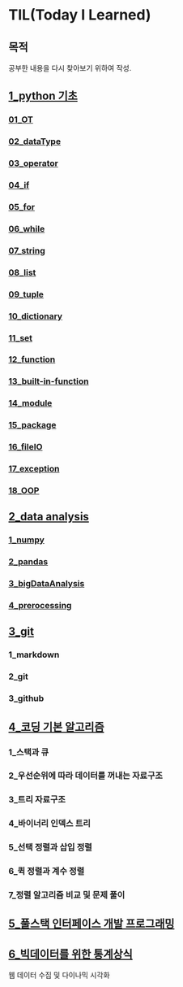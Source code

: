 # TIL(Today I Learned)

## 목적

공부한 내용을 다시 찾아보기 위하여 작성.

## [1_python 기초](./1_pythonStudy/)

### [01_OT](./1_pythonStudy/01_OT/)

### [02_dataType](./1_pythonStudy/02_dataType/)

### [03_operator](./1_pythonStudy/03_operator/)

### [04_if](./1_pythonStudy/04_if/)

### [05_for](./1_pythonStudy/05_for/)

### [06_while](./1_pythonStudy/06_while/)

### [07_string](./1_pythonStudy/07_string/)

### [08_list](./1_pythonStudy/08_list/)

### [09_tuple](./1_pythonStudy/09_tuple/)

### [10_dictionary](./1_pythonStudy/10_dictionary/)

### [11_set](./1_pythonStudy/11_set/)

### [12_function](./1_pythonStudy/12_function/)

### [13_built-in-function](./1_pythonStudy/13_built-in-function/)

### [14_module](./1_pythonStudy/14_module/)

### [15_package](./1_pythonStudy/15_package/)

### [16_fileIO](./1_pythonStudy/16_fileIO/)

### [17_exception](./1_pythonStudy/17_exception/)

### [18_OOP](./1_pythonStudy/18_OOP/)



## [2_data analysis](./2_dataAnalysis/)

### [1_numpy](./2_dataAnalysis/01_numpy/)

### [2_pandas](./2_dataAnalysis/02_pandas/)

### [3_bigDataAnalysis](./2_dataAnalysis/03_big_data_analysis/)

### [4_prerocessing](./2_dataAnalysis/04_preprocessing/)



## [3_git](./3_git_tutorial/)

### 1_markdown

### 2_git

### 3_github



## [4_코딩 기본 알고리즘](./4_algorithm/)

### 1_스택과 큐

### 2_우선순위에 따라 데이터를 꺼내는 자료구조

### 3_트리 자료구조

### 4_바이너리 인덱스 트리

### 5_선택 정렬과 삽입 정렬

### 6_퀵 정렬과 계수 정렬

### 7_정렬 알고리즘 비교 및 문제 풀이



## [5_풀스택 인터페이스 개발 프로그래밍](./5_full-stackInterface/)



## [6_빅데이터를 위한 통계상식](./6_basicStatistics/)



웹 데이터 수집 및 다이나믹 시각화

